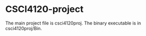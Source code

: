 # CSCI4120-project
The main project file is csci4120proj.
The binary executable is in csci4120proj/Bin.
